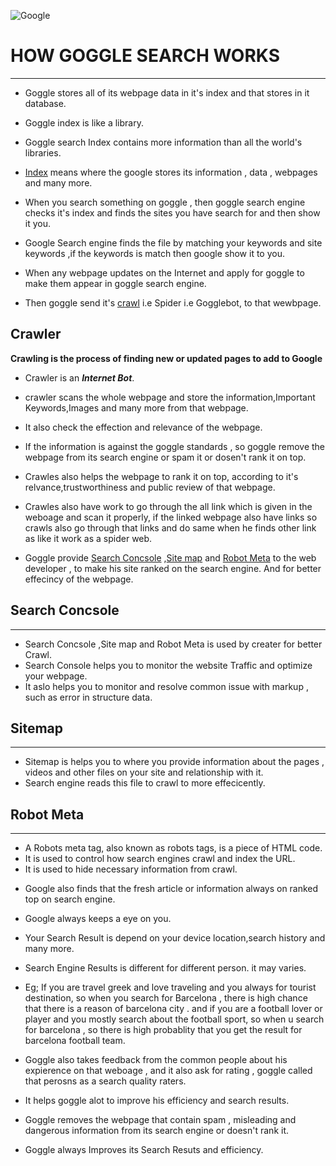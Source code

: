 

![Google](https://assets.stickpng.com/images/580b57fcd9996e24bc43c51f.png)



# HOW GOGGLE SEARCH WORKS
------------------------
* Goggle stores all of its webpage data in it's index and that stores in it database.

* Goggle index is like a library.
* Goggle search Index contains more information than all the world's libraries. 
* [Index](https://support.google.com/programmable-search/answer/4513925?hl=en#:~:text=The%20Google%20index%20is%20similar,and%20updates%20the%20Google%20index.) means where the google stores its information , data , webpages and many more.
* When you search something on goggle , then goggle search engine checks it's index and finds the sites you have search for and then show it you.
* Google Search engine finds the file by matching your keywords and site keywords ,if the keywords is match then google show it to you.

* When any webpage updates on the Internet and apply for goggle to make them appear in goggle search engine.
* Then goggle send it's [crawl](https://support.google.com/webmasters/answer/7646114?hl=en#:~:text=Crawling%20is%20the%20process%20of,(but%20closely%20related)%20actions.) i.e Spider i.e Gogglebot, to that wewbpage.

## Crawler

**Crawling is the process of finding new or updated pages to add to Google**

* Crawler is an ***Internet Bot***.

* crawler scans the whole webpage and store the information,Important Keywords,Images and many more from that webpage.
* It also check the effection and relevance of the webpage.
* If the information is against the goggle standards , so goggle remove the webpage from its search engine or spam it or dosen't rank it on top.
* Crawles also helps the webpage to rank it on top, according  to  it's relvance,trustworthiness and public review of that webpage.
* Crawles also have work to  go through the all link which is given in the weboage and scan it properly, if the linked webpage also have links so crawls also go through that links and 
do same when he finds other link as like it work as a spider web.

* Goggle provide [Search Concsole](https://support.google.com/webmasters/answer/9128668?hl=en) ,[Site map](https://developers.google.com/search/docs/crawling-indexing/sitemaps/overview) and [Robot Meta](https://www.semrush.com/blog/robots-meta/) to the web developer , to make his site ranked on the search engine. And for better effecincy of the webpage.

## Search Concsole
----------------
- Search Concsole ,Site map and Robot Meta is used by creater for better Crawl.
- Search Console helps you to monitor the website Traffic and optimize your webpage.
- It aslo helps you to monitor and resolve common issue with markup , such as error in structure data.

## Sitemap
----------

- Sitemap is helps you to where you provide information about the pages , videos and other files on your site and relationship with it. 
- Search engine reads this file to crawl to more effecicently.

## Robot Meta 
-------------

- A Robots meta tag, also known as robots tags, is a piece of HTML code.
- It is used to control how search engines crawl and index the URL.
- It is used to hide necessary information from crawl.

* Google also finds that the fresh article or information always on ranked top on search engine.
* Google always keeps a eye on you.
* Your Search Result is depend on your device location,search history and many more.
* Search Engine Results is different for different person. it may varies.
* Eg;
     If you are travel greek and love traveling and you  always for tourist destination, so when you search for Barcelona , there is high chance that there is a reason of barcelona city .
	and if you are a football lover or player and you mostly search about the football sport, so when u search for barcelona , so there is high probablity that you get the result for 
	barcelona football team.

* Goggle also takes feedback  from the common people about his expierence on that weboage , and it also ask for rating , goggle called that perosns as a search quality raters. 
* It helps goggle alot to improve his efficiency and search results.

* Goggle removes the webpage that contain spam , misleading and dangerous information from its search engine or doesn't rank it.

* Goggle always Improves its Search Resuts and efficiency.

